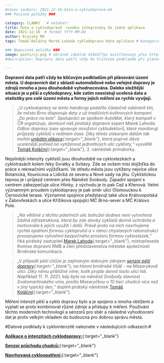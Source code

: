 ```yaml
---
#název souboru: 2021-12-16-data-o-cyklodoprave.md
### Povinné položky ###

category: CLANKY   # nešahat!
title: Data o cyklodopravě  nundou integrovány do jedné aplikace
date: 2021-12-16  # formát YYYY-MM-DD
author: Krajský MO
tags: Tomáš-Koláčný Marek-Lahoda cyklodoprava data aplikace # kategorie odděleny mezerami, např. volby zemědělství životní-prostředí piráti (viz https://jihomoravsky.pirati.cz/tags/)

### Nepovinné položky ###
image: posts/cy.png # obrázek ideálně 420x677px minifikovaný přes https://tinypng.com/
#description: Dopravní data patří vždy ke klíčovým podkladům při plánování území města. U dopravních dat z oblasti automobilové nebo veřejné dopravy je zdrojů mnoho a jsou dlouhodobě vyhodnocována. Daleko složitější situace je u pěší a cyklodopravy, kde zatím neexistují ucelená data a statistiky pro celé území města a formy jejich měření se rychle vyvíjejí.

---
```

**Dopravní data patří vždy ke klíčovým podkladům při plánování území města. U dopravních dat z oblasti automobilové nebo veřejné dopravy je zdrojů mnoho a jsou dlouhodobě vyhodnocována. Daleko složitější situace je u pěší a cyklodopravy, kde zatím neexistují ucelená data a statistiky pro celé území města a formy jejich měření se rychle vyvíjejí.**

>*„U cyklodopravy se tento handicap podařilo částečně odstranit tím, že město Brno disponuje daty z už tradičních květnových kampaní „Do práce na kole“. Spolupráci se spolkem AutoMat, který kampaň v ČR organizuje, domluvil náš pirátský dopravní expert Marek Lahoda. Odbor dopravy zase spravuje množství cyklodektorů, které monitorují průjezdy cyklistů v reálném čase. Díky těmto získaným datům tak mohla [unikátní alikace](https://data.brno.cz/apps/b16ea85c2de24898bc7cec52366db957/explore){:target="_blank"}, která poprvé dává ucelenější pohled na vytíženost jednotlivých ulic cyklisty,“* vysvětlil [Tomáš Koláčný](https://jihomoravsky.pirati.cz/lide/tomas-kolacny/){:target="_blank"}, 2. náměstek primátorky.
>

Nejsilnější intenzity cyklistů jsou dlouhodobě na cyklostezkách a cyklotrasách kolem řeky Svratky a Svitavy. Zde se ovšem mísí dojížďka do práce s rekreačními vyjížďkami. Ve středu města jsou vytíženy nejvíce ulice Botanická, Kounicova a Lidická ze severu a Nové sady na jihu. Cyklistickou tepnou je i průjezd centrem přes Náměstí Svobody. Západní spojení s centrem zabezpečuje ulice Hlinky, z východu je to pak Cejl a Křenová. Velmi významným proudem cyklodopravy je pak směr ulicí Olomouckou k Černovické terase. Významné spojnice představují také ulice Královopolská v Žabovřeskách a ulice Křižíkova spojující MČ Brno-sever a MČ Královo Pole.

>*„Na většině z těchto páteřních ulic bohužel dodnes není vytvořená žádná infrastruktura, která by zde stovky cyklistů denně ochránila a motivovala k jejich využití i další. Právě proto na nich navrhujeme rychlá opatření formou cyklopruhů a v rámci chystaných rekonstrukcí prosazujeme vytvoření bezpečného prostoru formou cyklostezek,”* říká pirátský zastupitel [Marek Lahoda](https://jihomoravsky.pirati.cz/lide/marek-lahoda/){:target="_blank"}, místopřeseda Komise dopravní RMB a člen představenstva městské společnosti Brněnské komunikace.
>

>*„V případě pěší chůze je zajímavým datovým zdrojem [senzor pěší dopravy](https://data.brno.cz/pages/masarycka){:target="_blank"}, na hlavní brněnské třídě - na Masarykově ulici. Díky němu přibližně víme, kolik projde denně touto ulicí lidí. Například 11. 11. 2021, kdy byla na náměstí Svobody slavnost Svatomartinského vína, prošlo Masaryčkou o 10 tisíc chodců více než v jiný typický den,“* doplnil pirátský náměstek [Tomáš Koláčný](https://jihomoravsky.pirati.cz/lide/tomas-kolacny/){:target="_blank"}.
>

Měření intenzit pěší a cyklo dopravy bylo a je spojeno s mnoha obtížemi a vyplatí se proto kombinovat různé zdroje a přístupy k měření.  Používání těchto moderních technologií a senzorů pro sběr a následné vyhodnocení dat je proto velkým vkladem do budoucna pro dobrou správu města.

#Datové podklady k cyklointenzitě naleznete v následujících odkazech:#

[**Aplikace o intenzitách cyklodopravy:**](https://data.brno.cz/apps/b16ea85c2de24898bc7cec52366db957){:target="_blank"}

[**Senzor průchodu chodců:**](https://data.brno.cz/pages/masarycka){:target="_blank"}

[**Navrhovaná cykloopatření:**](https://gis.brno.cz/mapa/cykloopatreni/?c=-595523.35%3A-1160140.2&z=4&lb=zm-brno-seda-all&ly=cyklo-navrh%2Cad%2Culn&lbo=1&lyo=){:target="_blank"}
